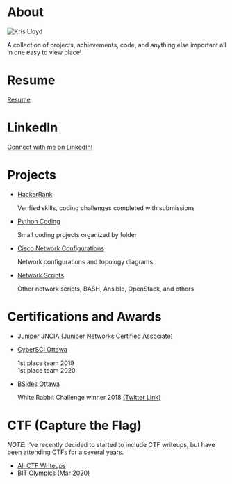 # About
![Kris Lloyd](https://media-exp1.licdn.com/dms/image/C5603AQFK9zr1ZEF9pA/profile-displayphoto-shrink_800_800/0/1538338149834?e=1622678400&v=beta&t=TEEb5mPjjfH4r9J_uJ84jiHH1KfyXGnsxL2RTeuHmjI)

A collection of projects, achievements, code, and anything else important all in one easy to view place!

# Resume
[Resume](/Docs/Kristopher_Lloyd_Resume.pdf)

# LinkedIn
[Connect with me on LinkedIn!](https://www.linkedin.com/in/kris-lloyd/ "LinkedIn Kris Lloyd")

# Projects
* [HackerRank](https://www.hackerrank.com/krislloyd "HackerRank Profile")

  Verified skills, coding challenges completed with submissions
  
* [Python Coding](https://github.com/KrisLloyd/Python)

  Small coding projects organized by folder
 
* [Cisco Network Configurations](https://github.com/KrisLloyd/Network-Configs)

  Network configurations and topology diagrams
 
* [Network Scripts](https://github.com/KrisLloyd/Scripts)

  Other network scripts, BASH, Ansible, OpenStack, and others


# Certifications and Awards
* [Juniper JNCIA (Juniper Networks Certified Associate)](https://www.youracclaim.com/badges/adc3e5f0-d858-4213-b322-469b745f05b2/ "Juniper JNCIA Certification")
* [CyberSCI Ottawa](http://cybersecuritychallenge.ca/ "CyberSCI Homepage")

  1st place team 2019  
  1st place team 2020

* [BSides Ottawa](https://twitter.com/bsidesottawa?lang=en "BSides Twitter")

  White Rabbit Challenge winner 2018 [ (Twitter Link)](https://twitter.com/BsidesOttawa/status/1061015569380474880?s=20 "Twitter Link")

# CTF (Capture the Flag)
*NOTE*: I've recently decided to started to include CTF writeups, but have been attending CTFs for a several years.
* [All CTF Writeups](https://github.com/KrisLloyd/Python/tree/master/CTF "All CTF Writeups")
* [BIT Olympics (Mar 2020)](https://github.com/KrisLloyd/Python/tree/master/CTF#bit-olymipcs-march-2020 "BIT Olympics 2020")
